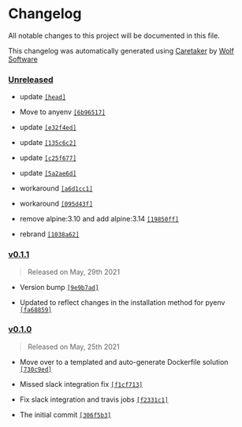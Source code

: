 # Changelog

All notable changes to this project will be documented in this file.


This changelog was automatically generated using [Caretaker](https://github.com/DevelopersToolbox/caretaker) by [Wolf Software](https://github.com/WolfSoftware)

### [Unreleased](https://github.com/DockerToolbox/pyenv/compare/v0.1.2...HEAD)

- update [`[head]`](https://github.com/DockerToolbox/pyenv/commit/)

- Move to anyenv [`[6b96517]`](https://github.com/DockerToolbox/pyenv/commit/6b965179ce35e70b385818c66cb3afb2068e3157)

- update [`[e32f4ed]`](https://github.com/DockerToolbox/pyenv/commit/e32f4ed824183e220396f14cd42eceff4df4f536)

- update [`[135c6c2]`](https://github.com/DockerToolbox/pyenv/commit/135c6c229a43741a05095b6b803586c072acf119)

- update [`[c25f677]`](https://github.com/DockerToolbox/pyenv/commit/c25f677efa6c859116e5f851e200a18c2b46b920)

- update [`[5a2ae6d]`](https://github.com/DockerToolbox/pyenv/commit/5a2ae6dd52f5387e6dbd2b15005a08d4fe32b3ff)

- workaround [`[a6d1cc1]`](https://github.com/DockerToolbox/pyenv/commit/a6d1cc14c59af4241231a240b2fa32002f20a57b)

- workaround [`[095d43f]`](https://github.com/DockerToolbox/pyenv/commit/095d43f27ab5c7982e2aa04f03a32104134bf002)

- remove alpine:3.10 and add alpine:3.14 [`[19850ff]`](https://github.com/DockerToolbox/pyenv/commit/19850fffd2916ebf581696a88f88343745ef51bf)

- rebrand [`[1038a62]`](https://github.com/DockerToolbox/pyenv/commit/1038a62d290d5e0be439c87a7393b04c1328a7fc)

### [v0.1.1](https://github.com/DockerToolbox/pyenv/compare/v0.1.0...v0.1.1)

> Released on May, 29th 2021

- Version bump [`[9e9b7ad]`](https://github.com/DockerToolbox/pyenv/commit/9e9b7ad3079ca906de698dac9c16d9c6b480bc30)

- Updated to reflect changes in the installation method for pyenv [`[fa68859]`](https://github.com/DockerToolbox/pyenv/commit/fa688596210a373c345819b930e53db00be62cd1)

### [v0.1.0](https://github.com/DockerToolbox/pyenv/releases/v0.1.0)

> Released on May, 25th 2021

- Move over to a templated and auto-generate Dockerfile solution [`[730c9ed]`](https://github.com/DockerToolbox/pyenv/commit/730c9edad3e575acc1450a9cc3e8c4e9b2882d17)

- Missed slack integration fix [`[f1cf713]`](https://github.com/DockerToolbox/pyenv/commit/f1cf713b79b1a6be6b72fc9b0ecb8a4404716e1f)

- Fix slack integration and travis jobs [`[f2331c1]`](https://github.com/DockerToolbox/pyenv/commit/f2331c17b15dcd4f75b5a3625e97276c7c87f5d5)

- The initial commit [`[306f5b3]`](https://github.com/DockerToolbox/pyenv/commit/306f5b34615630c00fd07c09fe3cf64bd426c422)

